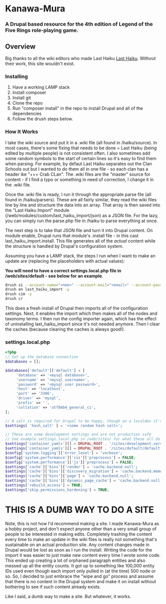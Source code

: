 # Kanawa-Mura 
### A Drupal based resource for the 4th edition of Legend of the Five Rings role-playing game.

## Overview
Big thanks to all the wiki editors who made Last Haiku [Last Haiku](https://lasthaiku.wikidot.com/ "Last Haiku"). Without their work, this site wouldn't exist.

### Installing
1. Have a working LAMP stack
2. Install composer
3. Install git
4. Clone the repo
5. Run "composer install" in the repo to install Drupal and all of the dependencies
6. Follow the drush steps below.

### How It Works
I take the wiki source and put it in a .wiki file (all found in /haiku/source). In most cases, there's some fixing that needs to be done = Last Haiku (being edited by multiple people) is not consistent often. I also sometimes add some random symbols to the start of certain lines so it's easy to find them when parsing. For example, by defaut Last Haiku separates out the Clan Schools out but I wanted to do them all in one file - so each clan has a header ike "+++ Crab CLan". The .wiki files are the "master" source for content - if I find a typo or something in need of correction, I change it in the .wiki file.

Once the .wiki file is ready, I run it through the appropriate parse file (all found in /haiku/parsers). These are all fairly similar, they read the wiki files line by line and structure the data into an array. That array is then saved into the "Last Haiku Import" module (/web/modules/custom/last_haiku_import/json) as a JSON file. For the lazy, you can simply run the parse.php file in /haiku to parse everything at once.

The next step is to take that JSON file and turn it into Drupal content. On module enable, Drupal runs that module's .install file - in this cast last_haiku_import.install. This file generates all of the *actual* content while the structure is handled by Drupal's configuration system.

Assuming you have a LAMP stack, the steps I run when I want to make an update are (replacing the placeholders with actual values):

**You will need to have a correct settings.local.php file in /web/sites/default - see below for an example**.

```bash
drush si --account-name="<nme>" --account-mail="<email>" --account-pass="<password>" --site-name="<site name>" --existing-config -y
drush en last_haiku_import -y
drush cim -y
drush cr
```

This does a fresh install of Drupal then imports all of the configuration settings. Next, it enables the import which then makes all of the nodes and taxonomy terms. I then run the config importer again, which has the effect of uninstalling last_haiku_import since it's not needed anymore. Then I clear the caches (because clearing the caches is always good!).

### settings.local.php ###
```php
<?php
// Set up the database connection
$databases = [];

$databases['default']['default'] = [
     'database' => '<mysql database>',
     'username' => '<mysql username>',
     'password' => '<mysql user password>',
     'host' => 'localhost',
     'port' => '3306',
     'driver' => 'mysql',
     'prefix' => '',
     'collation' => 'utf8mb4_general_ci',
];

// A salt is required for Drupal to be happy, though on a localdev it's pretty pointless
$settings[ 'hash_salt' ] = '<some random hash salt>';

// These are some development settings and are not production safe
// See example.settings.local.php in /web/sites/ for what these all do
$settings['container_yamls'][] = DRUPAL_ROOT . '/sites/development.services.yml';
$settings['container_yamls'][] = DRUPAL_ROOT . '/sites/default/default.services.pantheon.preproduction.yml';
$config['system.logging']['error_level'] = 'verbose';
$config['system.performance']['css']['preprocess'] = FALSE;
$config['system.performance']['js']['preprocess'] = FALSE;
$settings['cache']['bins']['render'] = 'cache.backend.null';
$settings['cache']['bins']['discovery_migration'] = 'cache.backend.memory';
$settings['cache']['bins']['page'] = 'cache.backend.null';
$settings['cache']['bins']['dynamic_page_cache'] = 'cache.backend.null';
$settings['rebuild_access'] = TRUE;
$settings['skip_permissions_hardening'] = TRUE;
```


# THIS IS A DUMB WAY TO DO A SITE #
Note, this is not how I'd recommend making a site. I made Kanawa-Mura as a hobby project, and don't expect anyone other than a very small group of people to be interested in making edits. Completely trashing the content every time to make an update in the wiki files is really not something that's sustainable on an actual production site. Any content changes made in Drupal would be lost as soon as I run the install. Writing the code for the import it was easier to just make new content every time I wrote some code. This ended up creating a lot of orphaned paragraph entities and also messed up all the entity counts. It got up to something like 100,000 entity IDs used even though each import only pulled in (at the time) 500 node or so. So, I decided to just embrace the "wipe and go" process and assume that there is no content in the Drupal system and make it on install without bothering to see if such content already exists.

Like I said, a dumb way to make a site. But whatever, it works.

